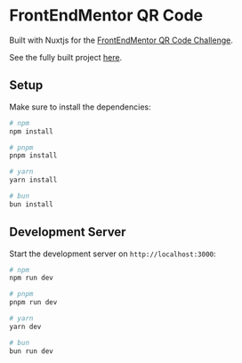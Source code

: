 # FrontEndMentor QR Code


Built with Nuxtjs for the [FrontEndMentor QR Code Challenge](https://www.frontendmentor.io/challenges/qr-code-component-iux_sIO_H).

See the fully built project [here](https://spark-fem-qr.netlify.app/).

## Setup

Make sure to install the dependencies:

```bash
# npm
npm install

# pnpm
pnpm install

# yarn
yarn install

# bun
bun install
```

## Development Server

Start the development server on `http://localhost:3000`:

```bash
# npm
npm run dev

# pnpm
pnpm run dev

# yarn
yarn dev

# bun
bun run dev
```